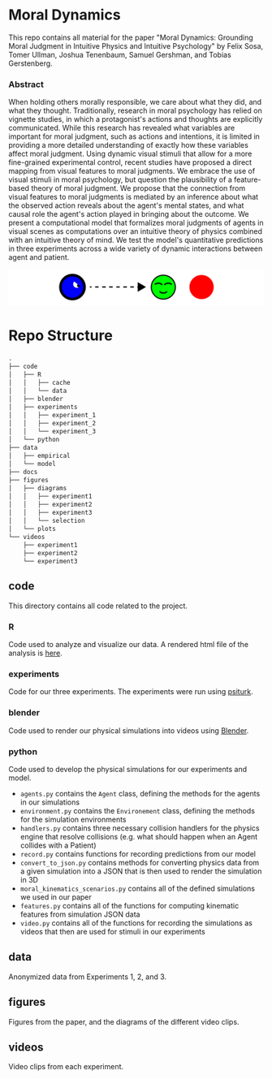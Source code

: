 # Moral Dynamics

This repo contains all material for the paper "Moral Dynamics: Grounding Moral Judgment in Intuitive Physics and Intuitive Psychology" by Felix Sosa, Tomer Ullman, Joshua Tenenbaum, Samuel Gershman, and Tobias Gerstenberg. 

### Abstract

When holding others morally responsible, we care about what they did, and what they thought. Traditionally, research in moral psychology has relied on vignette studies, in which a protagonist's actions and thoughts are explicitly communicated. While this research has revealed what variables are important for moral judgment, such as actions and intentions, it is limited in providing a more detailed understanding of exactly how these variables affect moral judgment. Using dynamic visual stimuli that allow for a more fine-grained experimental control, recent studies have proposed a direct mapping from visual features to moral judgments. We embrace the use of visual stimuli in moral psychology, but question the plausibility of a feature-based theory of moral judgment. We propose that the connection from visual features to moral judgments is mediated by an inference about what the observed action reveals about the agent's mental states, and what causal role the agent's action played in bringing about the outcome. We present a computational model that formalizes moral judgments of agents in visual scenes as computations over an intuitive theory of physics combined with an intuitive theory of mind. We test the model's quantitative predictions in three experiments across a wide variety of dynamic interactions between agent and patient.

![Banner](figures/banner.png)

# Repo Structure

```
.
├── code
│   ├── R
│   │   ├── cache
│   │   └── data
│   ├── blender
│   ├── experiments
│   │   ├── experiment_1
│   │   ├── experiment_2
│   │   └── experiment_3
│   └── python
├── data
│   ├── empirical
│   └── model
├── docs
├── figures
│   ├── diagrams
│   │   ├── experiment1
│   │   ├── experiment2
│   │   ├── experiment3
│   │   └── selection
│   └── plots
└── videos
    ├── experiment1
    ├── experiment2
    └── experiment3
```
## code

This directory contains all code related to the project.

### R

Code used to analyze and visualize our data. A rendered html file of the analysis is [here](https://cicl-stanford.github.io/moral_dynamics/).

### experiments

Code for our three experiments. The experiments were run using [psiturk](https://psiturk.org/). 

### blender

Code used to render our physical simulations into videos using [Blender](https://www.blender.org/).

### python

Code used to develop the physical simulations for our experiments and model.

* ```agents.py``` contains the ```Agent``` class, defining the methods for the agents in our simulations
* ```environment.py``` contains the ```Environement``` class, defining the methods for the simulation environments
* ```handlers.py``` contains three necessary collision handlers for the physics engine that resolve collisions (e.g. what should happen when an Agent collides with a Patient)
* ```record.py``` contains functions for recording predictions from our model
* ```convert_to_json.py``` contains methods for converting physics data from a given simulation into a JSON that is then used to render the simulation in 3D
* ```moral_kinematics_scenarios.py``` contains all of the defined simulations we used in our paper
* ```features.py``` contains all of the functions for computing kinematic features from simulation JSON data
* ```video.py``` contains all of the functions for recording the simulations as videos that then are used for stimuli in our experiments

## data

Anonymized data from Experiments 1, 2, and 3. 

## figures

Figures from the paper, and the diagrams of the different video clips. 

## videos 

Video clips from each experiment. 
